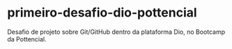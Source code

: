 # primeiro-desafio-dio-pottencial
Desafio de projeto sobre Git/GitHub dentro da plataforma Dio, no Bootcamp da Pottencial.
